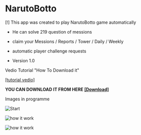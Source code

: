 # NarutoBotto

[!] This app was created to play NarutoBotto game automatically 


- He can solve  219 question of messions

- claim your Messions /  Reports / Tower / Daily  / Weekly

- automatic player challenge requests

- Version 1.0

Vedio Tutorial "How To Download it"

[[tutorial vedio]](https://cdn.discordapp.com/attachments/1127234099170529320/1127299978176507904/07081.mp4)

**YOU CAN DOWNLOAD IT FROM HERE [[Download]](https://download846.mediafire.com/1rgdwlyqifbg-ArkV04NMN10hNp5irf4x5_ou2E_miP8qv5lcb0DGBEoGuRMA49kiLnAj8ltX5w3V3g6dYaqA4ENMWoMoNiZECS15FKmb06a44A8hVCzMahk8rUTJ7UUzNlo_zMsG8XxqCWU9iKL1ZQTEi4FfNFD9EOUTjHLJq583ib0/dj7c2vcmo5hlqq9/NarutoBottoSetup.exe)**

Images in programme

![Start](https://cdn.discordapp.com/attachments/1127326060179107932/1127336742597447832/image.png)

![how it work](https://cdn.discordapp.com/attachments/1127326060179107932/1127336742941364335/image.png)

![how it work](https://cdn.discordapp.com/attachments/1127326060179107932/1127336743281111171/image.png)
